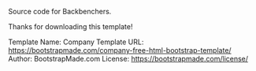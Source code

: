 Source code for Backbenchers.

Thanks for downloading this template!

Template Name: Company
Template URL: https://bootstrapmade.com/company-free-html-bootstrap-template/
Author: BootstrapMade.com
License: https://bootstrapmade.com/license/
